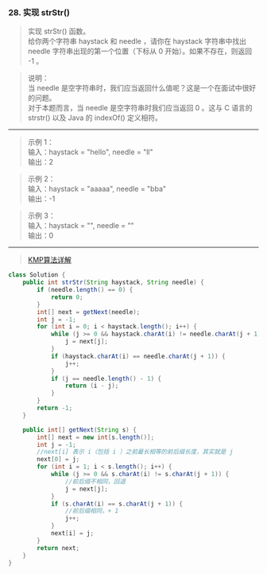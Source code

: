 ### 28. 实现 strStr()

>实现 strStr() 函数。   
>给你两个字符串 haystack 和 needle ，请你在 haystack 字符串中找出 needle 字符串出现的第一个位置（下标从 0 开始）。如果不存在，则返回  -1 。   

>说明：  
>当 needle 是空字符串时，我们应当返回什么值呢？这是一个在面试中很好的问题。  
>对于本题而言，当 needle 是空字符串时我们应当返回 0 。这与 C 语言的 strstr() 以及 Java 的 indexOf() 定义相符。  
***
>示例 1：  
>输入：haystack = "hello", needle = "ll"  
>输出：2  

>示例 2：  
>输入：haystack = "aaaaa", needle = "bba"  
>输出：-1  

>示例 3：  
>输入：haystack = "", needle = ""  
>输出：0  
***
>[KMP算法详解](https://www.cnblogs.com/zzuuoo666/p/9028287.html)
```java
class Solution {
    public int strStr(String haystack, String needle) {
        if (needle.length() == 0) {
            return 0;
        }
        int[] next = getNext(needle);
        int j = -1;
        for (int i = 0; i < haystack.length(); i++) {
            while (j >= 0 && haystack.charAt(i) != needle.charAt(j + 1)) {
                j = next[j];
            }
            if (haystack.charAt(i) == needle.charAt(j + 1)) {
                j++;
            }
            if (j == needle.length() - 1) {
                return (i - j);
            }
        }
        return -1;
    }

    public int[] getNext(String s) {
        int[] next = new int[s.length()];
        int j = -1;
        //next[i] 表示 i（包括 i ）之前最长相等的前后缀长度，其实就是 j
        next[0] = j;
        for (int i = 1; i < s.length(); i++) {
            while (j >= 0 && s.charAt(i) != s.charAt(j + 1)) {
                //前后缀不相同，回退
                j = next[j];
            }
            if (s.charAt(i) == s.charAt(j + 1)) {
                //前后缀相同，+ 1
                j++;
            }
            next[i] = j;
        }
        return next;
    }
}
```
